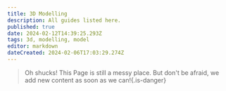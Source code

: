```yaml
---
title: 3D Modelling
description: All guides listed here.
published: true
date: 2024-02-12T14:39:25.293Z
tags: 3d, modelling, model
editor: markdown
dateCreated: 2024-02-06T17:03:29.274Z
---
```


>Oh shucks!
This Page is still a messy place. But don't be afraid, we add new content as soon as we can!{.is-danger}
